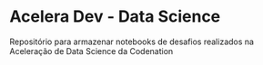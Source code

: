 # Acelera Dev - Data Science

Repositório para armazenar notebooks de desafios realizados na Aceleração de Data Science da Codenation

